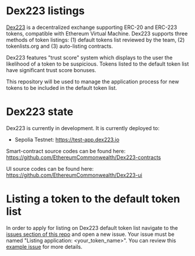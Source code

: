 # Dex223 listings

[Dex223](https://www.dex223.io/) is a decentralized exchange supporting ERC-20 and ERC-223 tokens, compatible with Ethereum Virtual Machine. Dex223 supports three methods of token listings: (1) default tokens list reviewed by the team, (2) tokenlists.org and (3) auto-listing contracts.

Dex223 features "trust score" system which displays to the user the likelihood of a token to be suspicious. Tokens listed to the default token list have significant trust score bonuses.

This repository will be used to manage the application process for new tokens to be included in the default token list.

# Dex223 state

Dex223 is currently in development. It is currently deployed to:

- Sepolia Testnet: https://test-app.dex223.io

Smart-contract source codes can be found here: https://github.com/EthereumCommonwealth/Dex223-contracts

UI source codes can be found here: https://github.com/EthereumCommonwealth/Dex223-ui

# Listing a token to the default token list

In order to apply for listing on Dex223 default token list navigate to the [issues section of this repo](https://github.com/EthereumCommonwealth/Dex223-listings/issues) and open a new issue. Your issue must be named "Listing application: <your_token_name>". You can review this [example issue](https://github.com/EthereumCommonwealth/Dex223-listings/issues/1) for more details.


